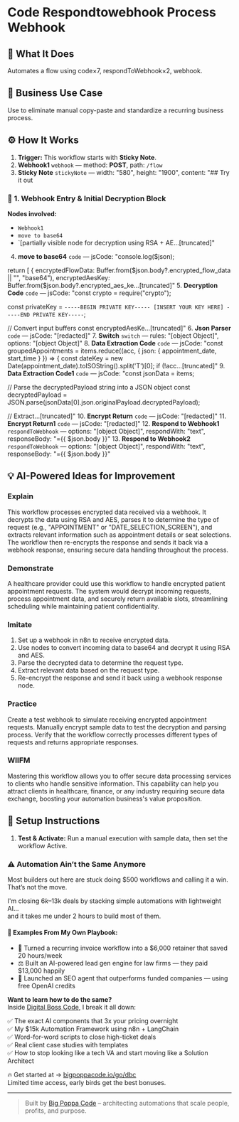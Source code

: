 # Code Respondtowebhook Process Webhook
  ## 🚀 What It Does
  Automates a flow using code×7, respondToWebhook×2, webhook.
  
  ## 💼 Business Use Case
  Use to eliminate manual copy-paste and standardize a recurring business process.
  
  ## ⚙️ How It Works
  1. **Trigger:** This workflow starts with **Sticky Note**.
  2. **Webhook1** `webhook` — method: **POST**, path: `/flow`
3. **Sticky Note** `stickyNote` — width: "580", height: "1900", content: "## Try it out

### 🔗 **1. Webhook Entry & Initial Decryption Block**

**Nodes involved:**

* `Webhook1`
* `move to base64`
* `[partially visible node for decryption using RSA + AE…[truncated]"
4. **move to base64** `code` — jsCode: "console.log($json);

return [
  {
    encryptedFlowData: Buffer.from($json.body?.encrypted_flow_data || "", "base64"),
    encryptedAesKey: Buffer.from($json.body?.encrypted_aes_ke…[truncated]"
5. **Decryption Code** `code` — jsCode: "const crypto = require("crypto");

const privateKey = `-----BEGIN PRIVATE KEY-----
[INSERT YOUR KEY HERE]
-----END PRIVATE KEY-----`;

// Convert input buffers
const encryptedAesKe…[truncated]"
6. **Json Parser** `code` — jsCode: "[redacted]"
7. **Switch** `switch` — rules: "[object Object]", options: "[object Object]"
8. **Data Extraction Code** `code` — jsCode: "const groupedAppointments = items.reduce((acc, { json: { appointment_date, start_time } }) => {
  const dateKey = new Date(appointment_date).toISOString().split('T')[0];
  if (!acc…[truncated]"
9. **Data Extraction Code1** `code` — jsCode: "const jsonData = items;

// Parse the decryptedPayload string into a JSON object
const decryptedPayload = JSON.parse(jsonData[0].json.originalPayload.decryptedPayload);

// Extract…[truncated]"
10. **Encrypt Return** `code` — jsCode: "[redacted]"
11. **Encrypt Return1** `code` — jsCode: "[redacted]"
12. **Respond to Webhook1** `respondToWebhook` — options: "[object Object]", respondWith: "text", responseBody: "={{ $json.body }}"
13. **Respond to Webhook2** `respondToWebhook` — options: "[object Object]", respondWith: "text", responseBody: "={{ $json.body }}"
  
  ## 💡 AI-Powered Ideas for Improvement
  ### Explain
This workflow processes encrypted data received via a webhook. It decrypts the data using RSA and AES, parses it to determine the type of request (e.g., "APPOINTMENT" or "DATE_SELECTION_SCREEN"), and extracts relevant information such as appointment details or seat selections. The workflow then re-encrypts the response and sends it back via a webhook response, ensuring secure data handling throughout the process.

### Demonstrate
A healthcare provider could use this workflow to handle encrypted patient appointment requests. The system would decrypt incoming requests, process appointment data, and securely return available slots, streamlining scheduling while maintaining patient confidentiality.

### Imitate
1. Set up a webhook in n8n to receive encrypted data.
2. Use nodes to convert incoming data to base64 and decrypt it using RSA and AES.
3. Parse the decrypted data to determine the request type.
4. Extract relevant data based on the request type.
5. Re-encrypt the response and send it back using a webhook response node.

### Practice
Create a test webhook to simulate receiving encrypted appointment requests. Manually encrypt sample data to test the decryption and parsing process. Verify that the workflow correctly processes different types of requests and returns appropriate responses.

### WIIFM
Mastering this workflow allows you to offer secure data processing services to clients who handle sensitive information. This capability can help you attract clients in healthcare, finance, or any industry requiring secure data exchange, boosting your automation business's value proposition.
  
  ## 🔧 Setup Instructions
  1. **Test & Activate:** Run a manual execution with sample data, then set the workflow Active.
  
### ⚠️ Automation Ain’t the Same Anymore

Most builders out here are stuck doing $500 workflows and calling it a win.  
That’s not the move.  

I'm closing $6k–$13k deals by stacking simple automations with lightweight AI...  
and it takes me under 2 hours to build most of them.

#### 🧠 Examples From My Own Playbook:
- 🔁 Turned a recurring invoice workflow into a $6,000 retainer that saved 20 hours/week  
- ⚖️ Built an AI-powered lead gen engine for law firms — they paid $13,000 happily  
- 🚀 Launched an SEO agent that outperforms funded companies — using free OpenAI credits  

**Want to learn how to do the same?**  
Inside [Digital Boss Code](https://bigpoppacode.io/go/dbc), I break it all down:

✅ The exact AI components that 3x your pricing overnight  
✅ My $15k Automation Framework using n8n + LangChain  
✅ Word-for-word scripts to close high-ticket deals  
✅ Real client case studies with templates  
✅ How to stop looking like a tech VA and start moving like a Solution Architect  

🔥 Get started at → [bigpoppacode.io/go/dbc](https://bigpoppacode.io/go/dbc)  
Limited time access, early birds get the best bonuses.

---
> Built by [Big Poppa Code](https://bigpoppacode.io) – architecting automations that scale people, profits, and purpose.
  